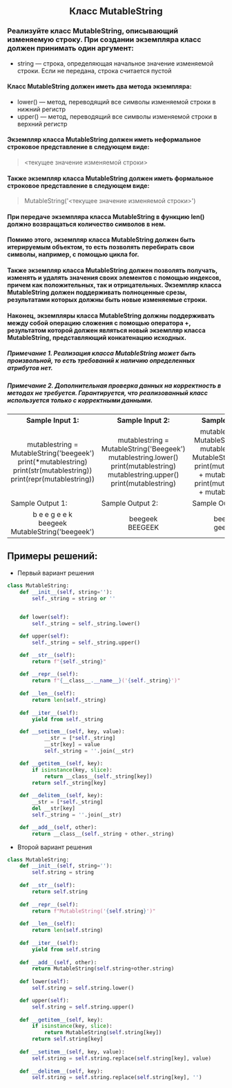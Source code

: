 <h2 style="text-align:center">Класс MutableString</h2>


### Реализуйте класс MutableString, описывающий изменяемую строку. При создании экземпляра класс должен принимать один аргумент:
* string — строка, определяющая начальное значение изменяемой строки. Если не передана, строка считается пустой
#### Класс MutableString должен иметь два метода экземпляра:
* lower() — метод, переводящий все символы изменяемой строки в нижний регистр
* upper() — метод, переводящий все символы изменяемой строки в верхний регистр
#### Экземпляр класса MutableString должен иметь неформальное строковое представление в следующем виде:
> <текущее значение изменяемой строки>
#### Также экземпляр класса MutableString должен иметь формальное строковое представление в следующем виде:
> MutableString('<текущее значение изменяемой строки>')
#### При передаче экземпляра класса MutableString в функцию len() должно возвращаться количество символов в нем.
#### Помимо этого, экземпляр класса MutableString должен быть итерируемым объектом, то есть позволять перебирать свои символы, например, с помощью цикла for.
#### Также экземпляр класса MutableString должен позволять получать, изменять и удалять значения своих элементов с помощью индексов, причем как положительных, так и отрицательных. Экземпляр класса MutableString должен поддерживать полноценные срезы, результатами которых должны быть новые изменяемые строки.
#### Наконец, экземпляры класса MutableString должны поддерживать между собой операцию сложения с помощью оператора +, результатом которой должен являться новый экземпляр класса MutableString, представляющий конкатенацию исходных.

##### Примечание 1. Реализация класса MutableString может быть произвольной, то есть требований к наличию определенных атрибутов нет.
##### Примечание 2. Дополнительная проверка данных на корректность в методах не требуется. Гарантируется, что реализованный класс используется только с корректными данными.

<table align="center">
  <tbody>
    <tr>
      <th>Sample Input 1: </th>
      <th>Sample Input 2: </th>
      <th>Sample Input 3: </th>
      <th>Sample Input 4: </th>
    </tr>
    <tr>
      <td align="center">mutablestring = MutableString('beegeek')<br>
                        print(*mutablestring)<br>
                        print(str(mutablestring))<br>
                        print(repr(mutablestring))<br></td>
      <td align="center">mutablestring = MutableString('Beegeek')<br>
                          mutablestring.lower()<br>
                          print(mutablestring)<br>
                          mutablestring.upper()<br>
                          print(mutablestring)<br></td>
      <td align="center">mutablestring1 = MutableString('bee')<br>
                        mutablestring2 = MutableString('geek')<br>
                        print(mutablestring1 + mutablestring2)<br>
                        print(mutablestring2 + mutablestring1)<br></td>
      <td align="center">mutablestring = MutableString('beegeek')<br>
                        print(mutablestring)<br>
                        mutablestring[0] = 'B'<br>
                        mutablestring[-4] = 'G'<br>
                        print(mutablestring)<br></td>
    </tr>
    <tr>
      <td>Sample Output 1:</td>
      <td>Sample Output 2:</td>
      <td>Sample Output 3:</td>
      <td>Sample Output 4:</td>
      </tr>
    <tr>
      <td align="center">
                        b e e g e e k<br>
                        beegeek<br>
                        MutableString('beegeek')<br>
      </td>
      <td align="center">
                        beegeek<br>
                        BEEGEEK<br>
      </td>
      <td align="center">
                        beegeek<br>
                        geekbee<br>
      </td>
      <td align="center">
                        beegeek<br>
                        BeeGeek<br>
      </td>
    </tr>
  </tbody>
</table>



## Примеры решений:
* Первый вариант решения
```python
class MutableString:
    def __init__(self, string=''):
        self._string = string or ''

    
    def lower(self):
        self._string = self._string.lower()

    def upper(self):
        self._string = self._string.upper()

    def __str__(self):
        return f"{self._string}"
    
    def __repr__(self):
        return f"{__class__.__name__}('{self._string}')"
    
    def __len__(self):
        return len(self._string)
    
    def __iter__(self):
        yield from self._string

    def __setitem__(self, key, value):
            __str = [*self._string]
            __str[key] = value
            self._string = ''.join(__str)

    def __getitem__(self, key):
        if isinstance(key, slice):
            return __class__(self._string[key])
        return self._string[key]
    
    def __delitem__(self, key):
        __str = [*self._string]
        del __str[key]
        self._string = ''.join(__str)

    def __add__(self, other):
        return __class__(self._string + other._string)
```
* Второй вариант решения

```python
class MutableString:
    def __init__(self, string=''):
        self.string = string
        
    def __str__(self):
        return self.string
    
    def __repr__(self):
        return f"MutableString('{self.string}')"
    
    def __len__(self):
        return len(self.string)
    
    def __iter__(self):
        yield from self.string
        
    def __add__(self, other):
        return MutableString(self.string+other.string)
    
    def lower(self):
        self.string = self.string.lower()

    def upper(self):
        self.string = self.string.upper()
        
    def __getitem__(self, key):
        if isinstance(key, slice):
            return MutableString(self.string[key])
        return self.string[key]
        
    def __setitem__(self, key, value):
        self.string = self.string.replace(self.string[key], value)
        
    def __delitem__(self, key):
        self.string = self.string.replace(self.string[key], '') 
```


